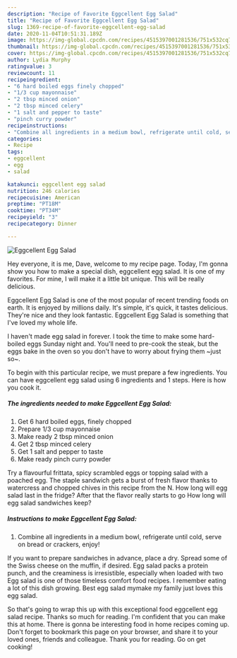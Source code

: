 ```yaml
---
description: "Recipe of Favorite Eggcellent Egg Salad"
title: "Recipe of Favorite Eggcellent Egg Salad"
slug: 1369-recipe-of-favorite-eggcellent-egg-salad
date: 2020-11-04T10:51:31.189Z
image: https://img-global.cpcdn.com/recipes/4515397001281536/751x532cq70/eggcellent-egg-salad-recipe-main-photo.jpg
thumbnail: https://img-global.cpcdn.com/recipes/4515397001281536/751x532cq70/eggcellent-egg-salad-recipe-main-photo.jpg
cover: https://img-global.cpcdn.com/recipes/4515397001281536/751x532cq70/eggcellent-egg-salad-recipe-main-photo.jpg
author: Lydia Murphy
ratingvalue: 3
reviewcount: 11
recipeingredient:
- "6 hard boiled eggs finely chopped"
- "1/3 cup mayonnaise"
- "2 tbsp minced onion"
- "2 tbsp minced celery"
- "1 salt and pepper to taste"
- "pinch curry powder"
recipeinstructions:
- "Combine all ingredients in a medium bowl, refrigerate until cold, serve on bread or crackers, enjoy!"
categories:
- Recipe
tags:
- eggcellent
- egg
- salad

katakunci: eggcellent egg salad 
nutrition: 246 calories
recipecuisine: American
preptime: "PT18M"
cooktime: "PT34M"
recipeyield: "3"
recipecategory: Dinner

---
```



![Eggcellent Egg Salad](https://img-global.cpcdn.com/recipes/4515397001281536/751x532cq70/eggcellent-egg-salad-recipe-main-photo.jpg)

Hey everyone, it is me, Dave, welcome to my recipe page. Today, I'm gonna show you how to make a special dish, eggcellent egg salad. It is one of my favorites. For mine, I will make it a little bit unique. This will be really delicious.

Eggcellent Egg Salad is one of the most popular of recent trending foods on earth. It is enjoyed by millions daily. It's simple, it's quick, it tastes delicious. They're nice and they look fantastic. Eggcellent Egg Salad is something that I've loved my whole life.

I haven&#39;t made egg salad in forever. I took the time to make some hard-boiled eggs Sunday night and. You&#39;ll need to pre-cook the steak, but the eggs bake in the oven so you don&#39;t have to worry about frying them ~just so~.


To begin with this particular recipe, we must prepare a few ingredients. You can have eggcellent egg salad using 6 ingredients and 1 steps. Here is how you cook it.

<!--inarticleads1-->

##### The ingredients needed to make Eggcellent Egg Salad:

1. Get 6 hard boiled eggs, finely chopped
1. Prepare 1/3 cup mayonnaise
1. Make ready 2 tbsp minced onion
1. Get 2 tbsp minced celery
1. Get 1 salt and pepper to taste
1. Make ready pinch curry powder


Try a flavourful frittata, spicy scrambled eggs or topping salad with a poached egg. The staple sandwich gets a burst of fresh flavor thanks to watercress and chopped chives in this recipe from the N. How long will egg salad last in the fridge? After that the flavor really starts to go How long will egg salad sandwiches keep? 

<!--inarticleads2-->

##### Instructions to make Eggcellent Egg Salad:

1. Combine all ingredients in a medium bowl, refrigerate until cold, serve on bread or crackers, enjoy!


If you want to prepare sandwiches in advance, place a dry. Spread some of the Swiss cheese on the muffin, if desired. Egg salad packs a protein punch, and the creaminess is irresistible, especially when loaded with two Egg salad is one of those timeless comfort food recipes. I remember eating a lot of this dish growing. Best egg salad mymake my family just loves this egg salad. 

So that's going to wrap this up with this exceptional food eggcellent egg salad recipe. Thanks so much for reading. I'm confident that you can make this at home. There is gonna be interesting food in home recipes coming up. Don't forget to bookmark this page on your browser, and share it to your loved ones, friends and colleague. Thank you for reading. Go on get cooking!
